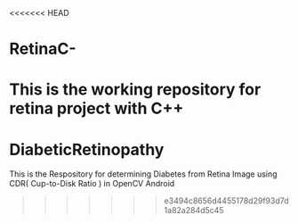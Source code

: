 <<<<<<< HEAD
# RetinaC-
This is the working repository for retina project with C++
=======
# DiabeticRetinopathy
This is the Respository for determining Diabetes from Retina Image using CDR( Cup-to-Disk Ratio ) in OpenCV Android
>>>>>>> e3494c8656d4455178d29f93d7d1a82a284d5c45
